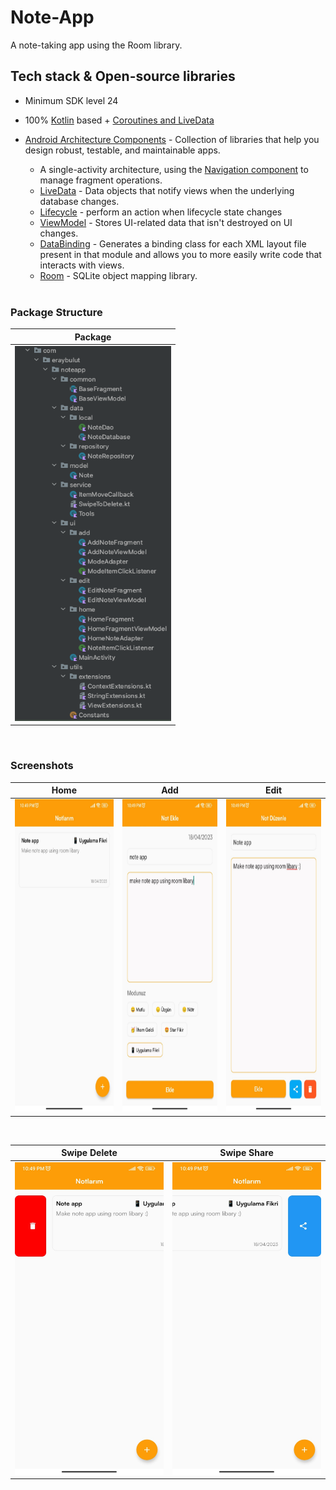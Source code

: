 # Note-App

A note-taking app using the Room library.


 ## Tech stack & Open-source libraries
- Minimum SDK level 24
- 100% [Kotlin](https://kotlinlang.org/) based + [Coroutines and LiveData](https://github.com/Kotlin/kotlinx.coroutines)
- [Android Architecture Components](https://developer.android.com/topic/libraries/architecture) - Collection of libraries that help you design robust, testable, and maintainable apps.
  -  A single-activity architecture, using the [Navigation component](https://developer.android.com/guide/navigation/navigation-getting-started) to manage fragment operations.
  - [LiveData](https://developer.android.com/topic/libraries/architecture/livedata) - Data objects that notify views when the underlying database changes.
  - [Lifecycle](https://developer.android.com/topic/libraries/architecture/lifecycle) - perform an action when lifecycle state changes
  - [ViewModel](https://developer.android.com/topic/libraries/architecture/viewmodel) - Stores UI-related data that isn't destroyed on UI changes. 
  - [DataBinding](https://developer.android.com/topic/libraries/data-binding) - Generates a binding class for each XML layout file present in that module and allows you to more easily write code that interacts with views.
  - [Room](https://developer.android.com/topic/libraries/architecture/room) - SQLite object mapping library.
  
  </br>
  
### Package Structure

| Package | 
| ----- | 
|<img src="media/package.png" width="250" height="600"/>|
 
  </br>
  
 ### Screenshots

| Home | Add | Edit |
| ----- | ------------ | ------------ |
|<img src="media/home.jpeg" width="250" height="500"/>|<img src="media/edit copy.jpeg" width="250" height="500"/>|<img src="media/edit.jpeg" width="250" height="500"/>|

 </br>
 
| Swipe Delete | Swipe Share 
| ----- | ------------ |
|<img src="media/swipteToDelete.jpeg" width="250" height="500"/>|<img src="media/swipteToShare.jpeg" width="250" height="500"/>


